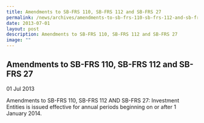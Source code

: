 ```yaml
---
title: Amendments to SB-FRS 110, SB-FRS 112 and SB-FRS 27
permalink: /news/archives/amendments-to-sb-frs-110-sb-frs-112-and-sb-frs-27/
date: 2013-07-01
layout: post
description: Amendments to SB-FRS 110, SB-FRS 112 and SB-FRS 27
image: ""
---
```

Amendments to SB-FRS 110, SB-FRS 112 and SB-FRS 27
--------------------------------------------------

01 Jul 2013

Amendments to SB-FRS 110, SB-FRS 112 AND SB-FRS 27: Investment Entities is issued effective for annual periods beginning on or after 1 January 2014.